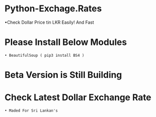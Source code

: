 # Python-Exchage.Rates
•Check Dollar Price tin LKR Easily! And Fast
# Please Install Below Modules
    • BeautifulSoup ( pip3 install BS4 )
# Beta Version is Still Building
# Check Latest Dollar Exchange Rate
    • Maded For Sri Lankan's
